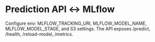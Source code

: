 # Prediction API ↔ MLflow
Configure env: MLFLOW_TRACKING_URI, MLFLOW_MODEL_NAME, MLFLOW_MODEL_STAGE, and S3 settings. The API exposes /predict, /health, /reload-model, /metrics.
